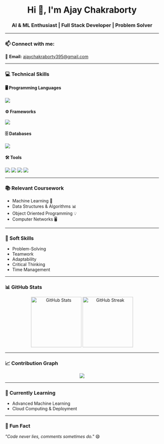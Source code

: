 <h1 align="center">Hi 👋, I'm Ajay Chakraborty</h1>
<h3 align="center">AI & ML Enthusiast | Full Stack Developer | Problem Solver</h3>

---

### 📫 Connect with me:
📧 **Email:** [ajaychakraborty395@gmail.com](mailto:ajaychakraborty395@gmail.com)

---

### 💻 Technical Skills

#### 🖥 Programming Languages  
<p>
  <img src="https://skillicons.dev/icons?i=python,java" />
</p>

#### ⚙ Frameworks  
<p>
  <img src="https://skillicons.dev/icons?i=django,spring,angular" />
</p>

#### 🗄 Databases  
<p>
  <img src="https://skillicons.dev/icons?i=mysql,mongodb" />
</p>

#### 🛠 Tools  
<p>
  <img src="https://skillicons.dev/icons?i=vscode,idea" />
  <img src="https://img.shields.io/badge/ChatGPT-%2300A67E.svg?style=for-the-badge&logo=openai&logoColor=white" />
  <img src="https://img.shields.io/badge/Gemini-%2300BFFF.svg?style=for-the-badge&logo=google&logoColor=white" />
  <img src="https://img.shields.io/badge/Blackbox-%23000000.svg?style=for-the-badge&logoColor=white" />
</p>

---

### 📚 Relevant Coursework  
- Machine Learning 🤖  
- Data Structures & Algorithms 📊  
- Object Oriented Programming 💡
- Computer Networks 🖥️ 

---

### 🧠 Soft Skills  
- Problem-Solving  
- Teamwork  
- Adaptability  
- Critical Thinking  
- Time Management  

---

### 📊 GitHub Stats
<p align="center">
  <img src="https://github-readme-stats.vercel.app/api?username=AjayChakraborty&show_icons=true&theme=tokyonight" alt="GitHub Stats" height="165" />
  <img src="https://github-readme-streak-stats.herokuapp.com/?user=AjayChakraborty&theme=tokyonight" alt="GitHub Streak" height="165" />
</p>

---

### 📈 Contribution Graph
<p align="center">
  <img src="https://github-readme-activity-graph.vercel.app/graph?username=AjayChakraborty&theme=tokyo-night" />
</p>

---

### 🌱 Currently Learning
- Advanced Machine Learning  
- Cloud Computing & Deployment  

---

### 🚀 Fun Fact
_"Code never lies, comments sometimes do."_ 😄




